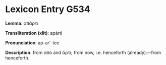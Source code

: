 # Lexicon Entry G534

**Lemma**: ἀπάρτι

**Transliteration (xlit)**: apárti

**Pronunciation**: ap-ar'-tee

**Description**:
from ἀπό and ἄρτι; from now, i.e. henceforth (already):--from henceforth.

